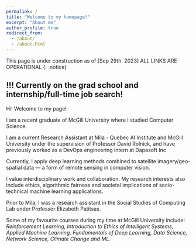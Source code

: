 ```yaml
---
permalink: /
title: "Welcome to my homepage!"
excerpt: "About me"
author_profile: true
redirect_from: 
  - /about/
  - /about.html
---
```


This page is under construction as of [Sep 29th. 2023] ALL LINKS ARE OPERATIONAL
{: .notice}

## !!! Currently on the grad school and internship/full-time job search!

Hi! Welcome to my page!

I am a recent graduate of McGill University where I studied Computer Science.

I am a current Research Assistant at Mila - Quebec AI Institute and McGill University under the supervision of Professor David Rolnick, and have previously worked as a DevOps engineering intern at Dapasoft Inc

Currently, I apply deep learning methods combined to satellite imagery/geo-spatial data — a form of remote sensing in computer vision.

I value interdisciplinary work and collaboration. My research interests also include ethics, algorithmic fairness and societal implications of socio-technical machine learning applications.

Prior to Mila, I was a research assistant in the Social Studies of Computing Lab under Professor Elizabeth Patitsas.

 Some of my favourite courses during my time at McGill University include: *Reinforcement Learning, Introduction to Ethics of Intelligent Systems, Applied Machine Learning, Fundamentals of Deep Learning, Data Science, Network Science, Climate Change and ML.*
